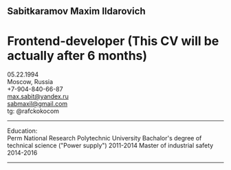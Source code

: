 Sabitkaramov Maxim Ildarovich
---
Frontend-developer (This CV will be actually after 6 months)
===
05.22.1994 <br>
Moscow, Russia<br>
+7-904-840-66-87 <br>
max.sabit@yandex.ru <br>
sabmaxil@gmail.com<br>
tg: @rafckokocom<br>

---

Education: <br>
Perm National Research Polytechnic University
Bachalor's degree of technical science ("Power supply") 2011-2014
Master of industrial safety 2014-2016

---

